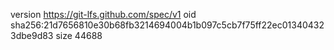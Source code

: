 version https://git-lfs.github.com/spec/v1
oid sha256:21d7656810e30b68fb3214694004b1b097c5cb7f75ff22ec013404323dbe9d83
size 44688
